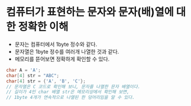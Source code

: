 # 컴퓨터가 표현하는 문자와 문자(배)열에 대한 정확한 이해

- 문자는 컴퓨터에서 1byte 정수와 같다.
- 문자열은 1byte 정수를 여러개 나열한 것과 같다.
- 메모리를 뜯어보면 정확하게 확인할 수 있다.

```cpp
char A = 'A';
char[4] str = "ABC";
char[4] str = {'A', 'B', 'C'};
// 문자열은 C 코드로 확인해 보니, 문자를 나열한 문자 배열이다.
// 길이가 4인 char 배열 str은 메모리상에서 확인해 보면, 
// 1byte 4개가 연속적으로 나열된 한 덩어리임을 알 수 있다.
```

